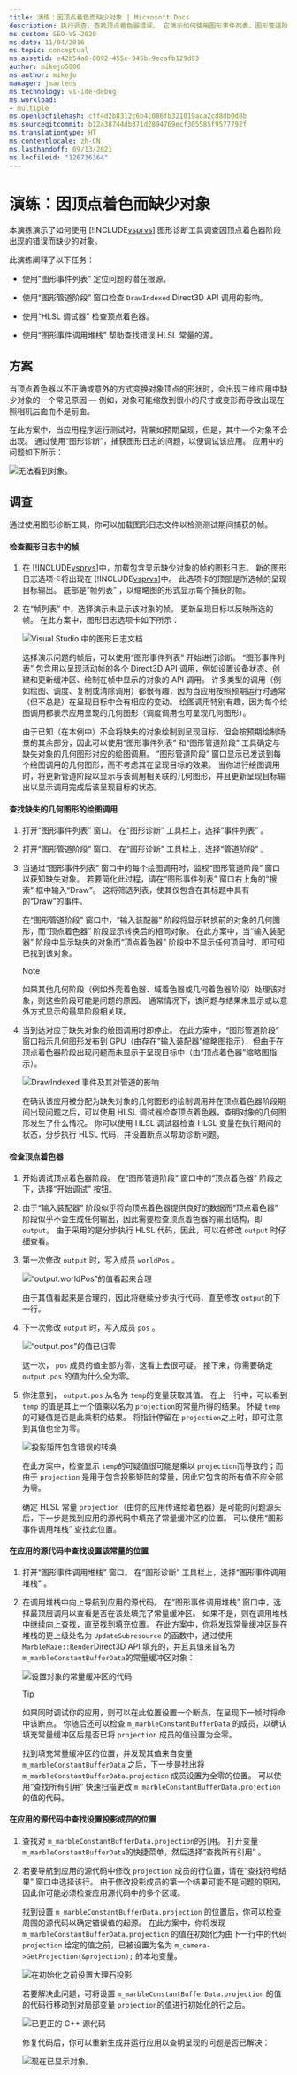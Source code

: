 ```yaml
---
title: 演练：因顶点着色而缺少对象 | Microsoft Docs
description: 执行调查，查找顶点着色器错误。 它演示如何使用图形事件列表、图形管道阶段、HLSL 调试器和图形事件调用堆栈。
ms.custom: SEO-VS-2020
ms.date: 11/04/2016
ms.topic: conceptual
ms.assetid: e42b54a0-8092-455c-945b-9ecafb129d93
author: mikejo5000
ms.author: mikejo
manager: jmartens
ms.technology: vs-ide-debug
ms.workload:
- multiple
ms.openlocfilehash: cff4d2b8312c6b4c086fb321019aca2cd8db0d8b
ms.sourcegitcommit: b12a38744db371d2894769ecf305585f9577792f
ms.translationtype: HT
ms.contentlocale: zh-CN
ms.lasthandoff: 09/13/2021
ms.locfileid: "126736364"
---
```

# <a name="walkthrough-missing-objects-due-to-vertex-shading"></a>演练：因顶点着色而缺少对象
本演练演示了如何使用 [!INCLUDE[vsprvs](../../code-quality/includes/vsprvs_md.md)] 图形诊断工具调查因顶点着色器阶段出现的错误而缺少的对象。

 此演练阐释了以下任务：

- 使用“图形事件列表”  定位问题的潜在根源。

- 使用“图形管道阶段”  窗口检查 `DrawIndexed` Direct3D API 调用的影响。

- 使用“HLSL 调试器”  检查顶点着色器。

- 使用“图形事件调用堆栈”  帮助查找错误 HLSL 常量的源。

## <a name="scenario"></a>方案
 当顶点着色器以不正确或意外的方式变换对象顶点的形状时，会出现三维应用中缺少对象的一个常见原因 — 例如，对象可能缩放到很小的尺寸或变形而导致出现在照相机后面而不是前面。

 在此方案中，当应用程序运行测试时，背景如预期呈现，但是，其中一个对象不会出现。 通过使用“图形诊断”，捕获图形日志的问题，以便调试该应用。 应用中的问题如下所示：

 ![无法看到对象。](media/gfx_diag_demo_missing_object_shader_problem.png "gfx_diag_demo_missing_object_shader_problem")

## <a name="investigation"></a>调查
 通过使用图形诊断工具，你可以加载图形日志文件以检测测试期间捕获的帧。

#### <a name="to-examine-a-frame-in-a-graphics-log"></a>检查图形日志中的帧

1. 在 [!INCLUDE[vsprvs](../../code-quality/includes/vsprvs_md.md)]中，加载包含显示缺少对象的帧的图形日志。 新的图形日志选项卡将出现在 [!INCLUDE[vsprvs](../../code-quality/includes/vsprvs_md.md)]中。 此选项卡的顶部是所选帧的呈现目标输出。 底部是“帧列表” ，以缩略图的形式显示每个捕获的帧。

2. 在“帧列表” 中，选择演示未显示该对象的帧。 更新呈现目标以反映所选的帧。 在此方案中，图形日志选项卡如下所示：

    ![Visual Studio 中的图形日志文档](media/gfx_diag_demo_missing_object_shader_step_1.png "gfx_diag_demo_missing_object_shader_step_1")

   选择演示问题的帧后，可以使用“图形事件列表” 开始进行诊断。 “图形事件列表”  包含用以呈现活动帧的各个 Direct3D API 调用，例如设置设备状态、创建和更新缓冲区、绘制在帧中显示的对象的 API 调用。 许多类型的调用（例如绘图、调度、复制或清除调用）都很有趣，因为当应用按照预期运行时通常（但不总是）在呈现目标中会有相应的变动。 绘图调用特别有趣，因为每个绘图调用都表示应用呈现的几何图形（调度调用也可呈现几何图形）。

   由于已知（在本例中）不会将缺失的对象绘制到呈现目标，但会按预期绘制场景的其余部分，因此可以使用“图形事件列表”  和“图形管道阶段”  工具确定与缺失对象的几何图形对应的绘图调用。 “图形管道阶段”  窗口显示已发送到每个绘图调用的几何图形，而不考虑其在呈现目标的效果。 当你进行绘图调用时，将更新管道阶段以显示与该调用相关联的几何图形，并且更新呈现目标输出以显示调用完成后该呈现目标的状态。

#### <a name="to-find-the-draw-call-for-the-missing-geometry"></a>查找缺失的几何图形的绘图调用

1. 打开“图形事件列表”  窗口。 在“图形诊断”  工具栏上，选择“事件列表” 。

2. 打开“图形管道阶段”  窗口。 在“图形诊断”  工具栏上，选择“管道阶段” 。

3. 当通过“图形事件列表”  窗口中的每个绘图调用时，监视“图形管道阶段”  窗口以获知缺失对象。 若要简化此过程，请在“图形事件列表”  窗口右上角的“搜索”  框中输入“Draw”。 这将筛选列表，使其仅包含在其标题中具有的“Draw”的事件。

    在“图形管道阶段”  窗口中，“输入装配器”  阶段将显示转换前的对象的几何图形，而“顶点着色器”  阶段显示转换后的相同对象。 在此方案中，当“输入装配器”  阶段中显示缺失的对象而“顶点着色器”  阶段中不显示任何项目时，即可知已找到该对象。

   > [!NOTE]
   > 如果其他几何阶段（例如外壳着色器、域着色器或几何着色器阶段）处理该对象，则这些阶段可能是问题的原因。 通常情况下，该问题与结果未显示或以意外方式显示的最早阶段相关联。

4. 当到达对应于缺失对象的绘图调用时即停止。 在此方案中，“图形管道阶段”  窗口指示几何图形发布到 GPU（由存在“输入装配器”缩略图指示），但由于在顶点着色器阶段出现问题而未显示于呈现目标中（由“顶点着色器”缩略图指示）。

    ![DrawIndexed 事件及其对管道的影响](media/gfx_diag_demo_missing_object_shader_step_2.png "gfx_diag_demo_missing_object_shader_step_2")

   在确认该应用被分配为缺失对象的几何图形的绘制调用并在顶点着色器阶段期间出现问题之后，可以使用 HLSL 调试器检查顶点着色器，查明对象的几何图形发生了什么情况。 你可以使用 HLSL 调试器检查 HLSL 变量在执行期间的状态，分步执行 HLSL 代码，并设置断点以帮助诊断问题。

#### <a name="to-examine-the-vertex-shader"></a>检查顶点着色器

1. 开始调试顶点着色器阶段。 在“图形管道阶段”  窗口中的“顶点着色器”  阶段之下，选择“开始调试”  按钮。

2. 由于“输入装配器”  阶段似乎将向顶点着色器提供良好的数据而“顶点着色器”  阶段似乎不会生成任何输出，因此需要检查顶点着色器的输出结构，即 `output`。 由于采用的是分步执行 HLSL 代码，因此，可以在修改 `output` 时仔细查看。

3. 第一次修改 `output` 时，写入成员 `worldPos` 。

    ![“output.worldPos”的值看起来合理](media/gfx_diag_demo_missing_object_shader_step_4.png "gfx_diag_demo_missing_object_shader_step_4")

    由于其值看起来是合理的，因此将继续分步执行代码，直至修改 `output`的下一行。

4. 下一次修改 `output` 时，写入成员 `pos` 。

    ![“output.pos”的值已归零](media/gfx_diag_demo_missing_object_shader_step_5.png "gfx_diag_demo_missing_object_shader_step_5")

    这一次， `pos` 成员的值全部为零，这看上去很可疑。 接下来，你需要确定 `output.pos` 的值为什么全为零。

5. 你注意到， `output.pos` 从名为 `temp`的变量获取其值。 在上一行中，可以看到 `temp` 的值是其上一个值乘以名为 `projection`的常量所得的结果。 怀疑 `temp`的可疑值是否是此乘积的结果。 将指针停留在 `projection`之上时，即可注意到其值也全为零。

    ![投影矩阵包含错误的转换](media/gfx_diag_demo_missing_object_shader_step_6.png "gfx_diag_demo_missing_object_shader_step_6")

    在此方案中，检查显示 `temp`的可疑值很可能是乘以 `projection`而导致的；而由于 `projection` 是用于包含投影矩阵的常量，因此它包含的所有值不应全部为零。

   确定 HLSL 常量 `projection`（由你的应用传递给着色器）是可能的问题源头后，下一步是找到应用的源代码中填充了常量缓冲区的位置。 可以使用“图形事件调用堆栈”  查找此位置。

#### <a name="to-find-where-the-constant-is-set-in-your-apps-source-code"></a>在应用的源代码中查找设置该常量的位置

1. 打开“图形事件调用堆栈”  窗口。 在“图形诊断”  工具栏上，选择“图形事件调用堆栈” 。

2. 在调用堆栈中向上导航到应用的源代码。 在“图形事件调用堆栈”  窗口中，选择最顶层调用以查看是否在该处填充了常量缓冲区。 如果不是，则在调用堆栈中继续向上查找，直至找到填充位置。 在此方案中，你将发现常量缓冲区是在堆栈的更上级处名为 `UpdateSubresource` 的函数中，通过使用 `MarbleMaze::Render`Direct3D API 填充的，并且其值来自名为 `m_marbleConstantBufferData`的常量缓冲区对象：

    ![设置对象的常量缓冲区的代码](media/gfx_diag_demo_missing_object_shader_step_7.png "gfx_diag_demo_missing_object_shader_step_7")

   > [!TIP]
   > 如果同时调试你的应用，则可以在此位置设置一个断点，在呈现下一帧时将命中该断点。 你随后还可以检查 `m_marbleConstantBufferData` 的成员，以确认填充常量缓冲区后是否已将 `projection` 成员的值设置为全零。

   找到填充常量缓冲区的位置，并发现其值来自变量 `m_marbleConstantBufferData` 之后，下一步是找出将 `m_marbleConstantBufferData.projection` 成员设置为全零的位置。 可以使用“查找所有引用”  快速扫描更改 `m_marbleConstantBufferData.projection`的值的代码。

#### <a name="to-find-where-the-projection-member-is-set-in-your-apps-source-code"></a>在应用的源代码中查找设置投影成员的位置

1. 查找对 `m_marbleConstantBufferData.projection`的引用。 打开变量 `m_marbleConstantBufferData`的快捷菜单，然后选择“查找所有引用” 。

2. 若要导航到应用的源代码中修改 `projection` 成员的行位置，请在“查找符号结果”  窗口中选择该行。 由于修改投影成员的第一个结果可能不是问题的原因，因此你可能必须检查应用源代码中的多个区域。

   找到设置 `m_marbleConstantBufferData.projection` 的位置后，你可以检查周围的源代码以确定错误值的起源。 在此方案中，你将发现 `m_marbleConstantBufferData.projection` 的值在初始化为由下一行中的代码 `projection` 给定的值之前，已被设置为名为 `m_camera->GetProjection(&projection);` 的本地变量。

   ![在初始化之前设置大理石投影](media/gfx_diag_demo_missing_object_shader_step_9.png "gfx_diag_demo_missing_object_shader_step_9")

   若要解决此问题，可将设置 `m_marbleConstantBufferData.projection` 的值的代码行移动到对局部变量 `projection`的值进行初始化的行之后。

   ![已更正的 C&#43;&#43; 源代码](media/gfx_diag_demo_missing_object_shader_step_10.png "gfx_diag_demo_missing_object_shader_step_10")

   修复代码后，你可以重新生成并运行应用以查明呈现的问题是否已解决：

   ![现在已显示对象。](media/gfx_diag_demo_missing_object_shader_resolution.png "gfx_diag_demo_missing_object_shader_resolution")